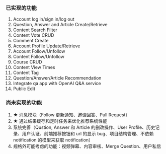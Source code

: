 ### 已实现的功能

1. Account log in/sign in/log out
2. Question, Answer and Article Create/Retrieve
3. Content Search Filter
4. Content Vote CRUD
5. Comment Create
6. Account Profile Update/Retrieve
7. Account Follow/Unfollow
8. Content Follow/Unfollow
9. Course CRUD
10. Content View Times
11. Content Tag
12. Question/Answer/Article Recommendation
13. Integrate qa app with OpenAI Q&A service
14. Public Edit

### 尚未实现的功能

1. ★ 消息模块（Follow 更新通知、邀请回答、Pull Request）
2. ★ 通过结果缓存和定时任务来优化推荐系统性能
3. 系统完善（Qustion, Answer 和 Article 的删改操作、User Profile、历史记录、用户认证、前端推荐按钮和 url 的显示 bug、项目结构管理、不依赖 notification 的模型来获取 notification）
4. 规格外可能考虑的功能：视频弹幕、内容审核、Merge Question、用户私信


